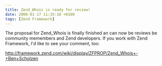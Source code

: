 ```yaml
---
title: Zend_Whois is ready for review!
date: 2008-01-17 11:35:10 +0100
tags: [Zend Framework]
---
```


The proposal for Zend_Whois is finally finished an can now be reviews be community memembers and Zend developers. If you work with Zend Framework, I'd like to see your comment, too:

http://framework.zend.com/wiki/display/ZFPROP/Zend_Whois+-+Ben+Scholzen